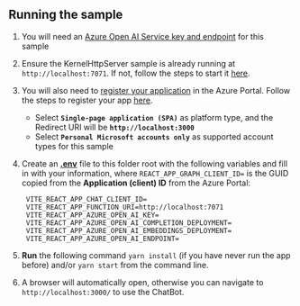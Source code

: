
## Running the sample

1. You will need an
   [Azure Open AI Service key and endpoint](https://learn.microsoft.com/azure/cognitive-services/openai/quickstart)
   for this sample
2. Ensure the KernelHttpServer sample is already running at `http://localhost:7071`. If not, follow the steps 
   to start it [here](../../dotnet/KernelHttpServer/README.md).
3. You will also need to
   [register your application](https://learn.microsoft.com/azure/active-directory/develop/quickstart-register-app)
   in the Azure Portal. Follow the steps to register your app
   [here](https://learn.microsoft.com/azure/active-directory/develop/quickstart-register-app).
    - Select **`Single-page application (SPA)`** as platform type, and the Redirect URI will be **`http://localhost:3000`**
    - Select **`Personal Microsoft accounts only`** as supported account types for this sample
4. Create an **[.env](.env)** file to this folder root with the following variables and fill in with your information, where `REACT_APP_GRAPH_CLIENT_ID=` is the GUID copied from the **Application (client) ID** from the Azure Portal:
        
        VITE_REACT_APP_CHAT_CLIENT_ID=
        VITE_REACT_APP_FUNCTION_URI=http://localhost:7071
        VITE_REACT_APP_AZURE_OPEN_AI_KEY=
        VITE_REACT_APP_AZURE_OPEN_AI_COMPLETION_DEPLOYMENT=
        VITE_REACT_APP_AZURE_OPEN_AI_EMBEDDINGS_DEPLOYMENT=
        VITE_REACT_APP_AZURE_OPEN_AI_ENDPOINT=

5. **Run** the following command `yarn install` (if you have never run the app before)
   and/or `yarn start` from the command line.
6. A browser will automatically open, otherwise you can navigate to `http://localhost:3000/` to use the ChatBot.